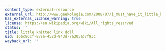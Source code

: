```yaml
---
content_type: external-resource
external_url: http://www.geekologie.com/2008/07/i_must_have_it_little_knitted.php
has_external_license_warning: true
license: https://en.wikipedia.org/wiki/All_rights_reserved
status: ''
title: little knitted link doll
uid: 16bc86cf-879a-452d-943d-7a305ad7f93c
wayback_url: ''
---
```

